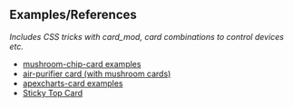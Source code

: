 
## Examples/References
*Includes CSS tricks with card_mod, card combinations to control devices etc.*
* [mushroom-chip-card examples](mushroom-chip-card/)
* [air-purifier card (with mushroom cards)](air-purifier/)
* [apexcharts-card examples](apexcharts-card/)
* [Sticky Top Card](sticky-top-card/)
